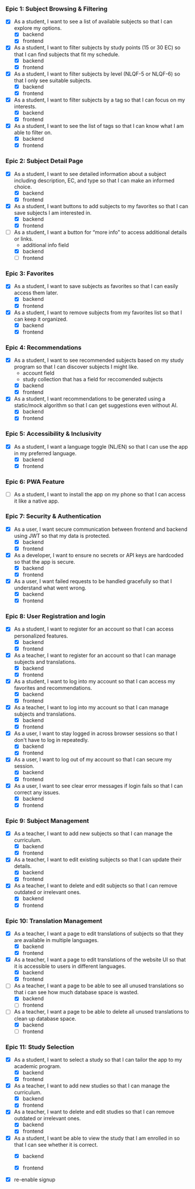 ### Epic 1: Subject Browsing & Filtering
- [x] As a student, I want to see a list of available subjects so that I can explore my options.  
    - [x] backend
    - [x] frontend
- [x] As a student, I want to filter subjects by study points (15 or 30 EC) so that I can find subjects that fit my schedule.  
    - [x] backend
    - [x] frontend
- [x] As a student, I want to filter subjects by level (NLQF-5 or NLQF-6) so that I only see suitable subjects.  
    - [x] backend
    - [x] frontend
- [x] As a student, I want to filter subjects by a tag so that I can focus on my interests.  
    - [x] backend
    - [x] frontend
- [x] As a student, I want to see the list of tags so that I can know what I am able to filter on.  
    - [x] backend
    - [x] frontend

### Epic 2: Subject Detail Page
- [x] As a student, I want to see detailed information about a subject including description, EC, and type so that I can make an informed choice.  
    - [x] backend
    - [x] frontend
- [x] As a student, I want buttons to add subjects to my favorites so that I can save subjects I am interested in. 
    - [x] backend
    - [x] frontend 
- [ ] As a student, I want a button for “more info” to access additional details or links.  
    - additional info field
    - [x] backend
    - [ ] frontend

### Epic 3: Favorites
- [x] As a student, I want to save subjects as favorites so that I can easily access them later.  
    - [x] backend
    - [x] frontend
- [x] As a student, I want to remove subjects from my favorites list so that I can keep it organized.  
    - [x] backend
    - [x] frontend

### Epic 4: Recommendations
- [x] As a student, I want to see recommended subjects based on my study program so that I can discover subjects I might like.  
    - account field
    - study collection that has a field for reccomended subjects
    - [x] backend
    - [x] frontend
- [x] As a student, I want recommendations to be generated using a static/mock algorithm so that I can get suggestions even without AI.  
    - [x] backend
    - [x] frontend

### Epic 5: Accessibility & Inclusivity
- [x] As a student, I want a language toggle (NL/EN) so that I can use the app in my preferred language.  
    - [x] backend
    - [x] frontend

### Epic 6: PWA Feature
- [ ] As a student, I want to install the app on my phone so that I can access it like a native app.  

### Epic 7: Security & Authentication
- [x] As a user, I want secure communication between frontend and backend using JWT so that my data is protected.  
    - [x] backend
    - [x] frontend
- [x] As a developer, I want to ensure no secrets or API keys are hardcoded so that the app is secure.  
    - [x] backend
    - [x] frontend
- [x] As a user, I want failed requests to be handled gracefully so that I understand what went wrong.
    - [x] backend
    - [x] frontend

### Epic 8: User Registration and login
- [x] As a student, I want to register for an account so that I can access personalized features.
    - [x] backend
    - [x] frontend
- [x] As a teacher, I want to register for an account so that I can manage subjects and translations.
    - [x] backend
    - [x] frontend
- [x] As a student, I want to log into my account so that I can access my favorites and recommendations.
    - [x] backend
    - [x] frontend
- [x] As a teacher, I want to log into my account so that I can manage subjects and translations.
    - [x] backend
    - [x] frontend
- [x] As a user, I want to stay logged in across browser sessions so that I don't have to log in repeatedly.
    - [x] backend
    - [x] frontend
- [x] As a user, I want to log out of my account so that I can secure my session.
    - [x] backend
    - [x] frontend
- [x] As a user, I want to see clear error messages if login fails so that I can correct any issues.
    - [x] backend
    - [x] frontend

### Epic 9: Subject Management
- [x] As a teacher, I want to add new subjects so that I can manage the curriculum.  
    - [x] backend
    - [x] frontend
- [x] As a teacher, I want to edit existing subjects so that I can update their details.  
    - [x] backend
    - [x] frontend
- [x] As a teacher, I want to delete and edit subjects so that I can remove outdated or irrelevant ones.  
    - [x] backend
    - [x] frontend

### Epic 10: Translation Management
- [x] As a teacher, I want a page to edit translations of subjects so that they are available in multiple languages.  
    - [x] backend
    - [x] frontend
- [x] As a teacher, I want a page to edit translations of the website UI so that it is accessible to users in different languages.  
    - [x] backend
    - [x] frontend
- [ ] As a teacher, I want a page to be able to see all unused translations so that i can see how much database space is wasted.  
    - [x] backend
    - [ ] frontend
- [ ] As a teacher, I want a page to be able to delete all unused translations to clean up database space.  
    - [x] backend
    - [ ] frontend

### Epic 11: Study Selection
- [x] As a student, I want to select a study so that I can tailor the app to my academic program.
    - [x] backend
    - [x] frontend
- [x] As a teacher, I want to add new studies so that I can manage the curriculum.  
    - [x] backend
    - [x] frontend
- [x] As a teacher, I want to delete and edit studies so that I can remove outdated or irrelevant ones.  
    - [x] backend
    - [x] frontend
- [x] As a student, I want be able to view the study that I am enrolled in so that I can see whether it is correct.
    - [x] backend
    - [x] frontend


- [x] re-enable signup